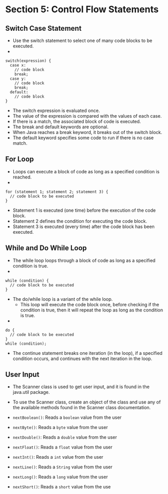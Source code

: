 # Section 5: Control Flow Statements
## Switch Case Statement
- Use the switch statement to select one of many code blocks to be executed.
- 

    switch(expression) {
      case x:
        // code block
        break;
      case y:
        // code block
        break;
      default:
        // code block
    }
- The switch expression is evaluated once.
- The value of the expression is compared with the values of each case.
- If there is a match, the associated block of code is executed.
- The break and default keywords are optional.
- When Java reaches a break keyword, it breaks out of the switch block.
- The default keyword specifies some code to run if there is no case match.
## For Loop
- Loops can execute a block of code as long as a specified condition is reached.
- 

    for (statement 1; statement 2; statement 3) {
      // code block to be executed
    }
- Statement 1 is executed (one time) before the execution of the code block.
- Statement 2 defines the condition for executing the code block.
- Statement 3 is executed (every time) after the code block has been executed.
## While and Do While Loop
- The while loop loops through a block of code as long as a specified condition is true.
- 

    while (condition) {
      // code block to be executed
    }
- The do/while loop is a variant of the while loop.
	- This loop will execute the code block once, before checking if the condition is true, then it will repeat the loop as long as the condition is true.
- 

    do {
      // code block to be executed
    }
    while (condition);
- The continue statement breaks one iteration (in the loop), if a specified condition occurs, and continues with the next iteration in the loop.
## User Input
- The Scanner class is used to get user input, and it is found in the java.util package.
- To use the Scanner class, create an object of the class and use any of the available methods found in the Scanner class documentation.
- `nextBoolean()`: Reads a  `boolean`  value from the user

- `nextByte()`: Reads a  `byte`  value from the user

- `nextDouble()`: Reads a  `double`  value from the user

- `nextFloat()`: Reads a  `float`  value from the user

- `nextInt()`: Reads a  `int`  value from the user

- `nextLine()`: Reads a  `String`  value from the user

- `nextLong()`: Reads a  `long`  value from the user

- `nextShort()`: Reads a  `short`  value from the use
